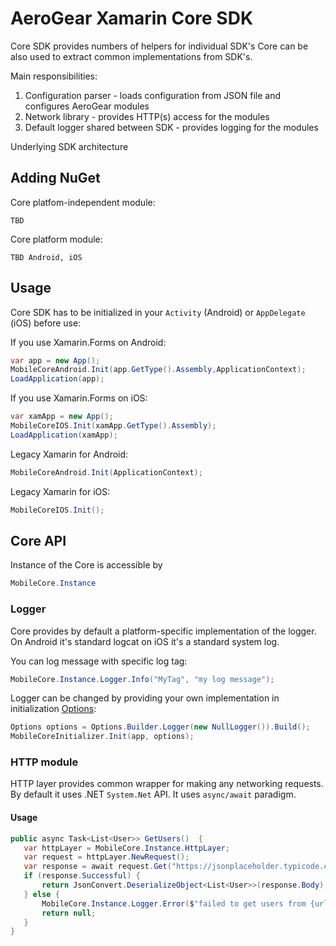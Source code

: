 # AeroGear Xamarin Core SDK

Core SDK provides numbers of helpers for individual SDK's
Core can be also used to extract common implementations from SDK's.

Main responsibilities:

1. Configuration parser - loads configuration from JSON file and configures AeroGear modules
1. Network library - provides HTTP(s) access for the modules 
1. Default logger shared between SDK - provides logging for the modules

Underlying SDK architecture

## Adding NuGet


Core platfom-independent module:

```
TBD
```

Core platform module:


```
TBD Android, iOS
```


## Usage

Core SDK has to be initialized in your `Activity` (Android) or `AppDelegate` (iOS) before use:

If you use Xamarin.Forms on Android:

```C# 
var app = new App();
MobileCoreAndroid.Init(app.GetType().Assembly,ApplicationContext);
LoadApplication(app);
```

If you use Xamarin.Forms on iOS:

```C# 
var xamApp = new App();
MobileCoreIOS.Init(xamApp.GetType().Assembly);
LoadApplication(xamApp);
```

Legacy Xamarin for Android:

```C#
MobileCoreAndroid.Init(ApplicationContext);
```

Legacy Xamarin for iOS:
```C#
MobileCoreIOS.Init();
```


## Core API

Instance of the Core is accessible by 

```C#
MobileCore.Instance
```


### Logger

Core provides by default a platform-specific implementation of the logger. On Android it's standard logcat on iOS it's a standard system log.

You can log message with specific log tag:
```C#
MobileCore.Instance.Logger.Info("MyTag", "my log message");
```

Logger can be changed by providing your own implementation in initialization [Options](./Core/Core/Options.cs):
```C#
Options options = Options.Builder.Logger(new NullLogger()).Build();
MobileCoreInitializer.Init(app, options);
```


### HTTP module

HTTP layer provides common wrapper for making any networking requests. By default it uses .NET `System.Net` API.
It uses `async/await` paradigm.

#### Usage

```C#
public async Task<List<User>> GetUsers()  {
   var httpLayer = MobileCore.Instance.HttpLayer;
   var request = httpLayer.NewRequest();
   var response = await request.Get("https://jsonplaceholder.typicode.com/users").Execute();
   if (response.Successful) {
       return JsonConvert.DeserializeObject<List<User>>(response.Body);
   } else {
       MobileCore.Instance.Logger.Error($"failed to get users from {url}", response.Error);
       return null;
   }
}
```



